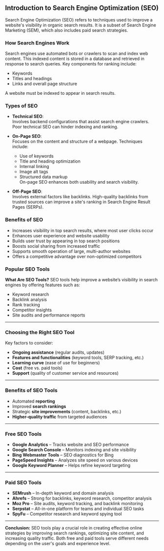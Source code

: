 ## Introduction to Search Engine Optimization (SEO)

Search Engine Optimization (SEO) refers to techniques used to improve a website's visibility in organic search results. It is a subset of Search Engine Marketing (SEM), which also includes paid search strategies.

### How Search Engines Work

Search engines use automated bots or crawlers to scan and index web content. This indexed content is stored in a database and retrieved in response to search queries. Key components for ranking include:
- Keywords
- Titles and headings
- Links and overall page structure

A website must be indexed to appear in search results.

### Types of SEO

- **Technical SEO**:  
  Involves backend configurations that assist search engine crawlers. Poor technical SEO can hinder indexing and ranking.

- **On-Page SEO**:  
  Focuses on the content and structure of a webpage. Techniques include:
  - Use of keywords
  - Title and heading optimization
  - Internal linking
  - Image alt tags
  - Structured data markup  
  On-page SEO enhances both usability and search visibility.

- **Off-Page SEO**:  
  Involves external factors like backlinks. High-quality backlinks from trusted sources can improve a site's ranking in Search Engine Result Pages (SERPs).

### Benefits of SEO

- Increases visibility in top search results, where most user clicks occur
- Enhances user experience and website usability
- Builds user trust by appearing in top search positions
- Boosts social sharing from increased traffic
- Supports smooth operation of large, multi-author websites
- Offers a competitive advantage over non-optimized competitors

### **Popular SEO Tools**

**What Are SEO Tools?**
SEO tools help improve a website’s visibility in search engines by offering features such as:

* Keyword research
* Backlink analysis
* Rank tracking
* Competitor insights
* Site audits and performance reports

---

### **Choosing the Right SEO Tool**

Key factors to consider:

* **Ongoing assistance** (regular audits, updates)
* **Features and functionalities** (keyword tools, SERP tracking, etc.)
* **Learning curve** (ease of use for beginners)
* **Cost** (free vs. paid tools)
* **Support** (quality of customer service and resources)

---

### **Benefits of SEO Tools**

* Automated **reporting**
* Improved **search rankings**
* Strategic **site improvements** (content, backlinks, etc.)
* **Higher-quality traffic** from targeted audiences

---

### **Free SEO Tools**

* **Google Analytics** – Tracks website and SEO performance
* **Google Search Console** – Monitors indexing and site visibility
* **Bing Webmaster Tools** – SEO diagnostics for Bing
* **PageSpeed Insights** – Analyzes site speed on various devices
* **Google Keyword Planner** – Helps refine keyword targeting

---

### **Paid SEO Tools**

* **SEMrush** – In-depth keyword and domain analysis
* **Ahrefs** – Strong for backlinks, keyword research, competitor analysis
* **Moz Pro** – Site audits, keyword tracking, and backlink monitoring
* **Serpstat** – All-in-one platform for teams and individual SEO tasks
* **SpyFu** – Competitor research and keyword spying tool

---

**Conclusion:**
SEO tools play a crucial role in creating effective online strategies by improving search rankings, optimizing site content, and increasing quality traffic. Both free and paid tools serve different needs depending on the user's goals and experience level.
